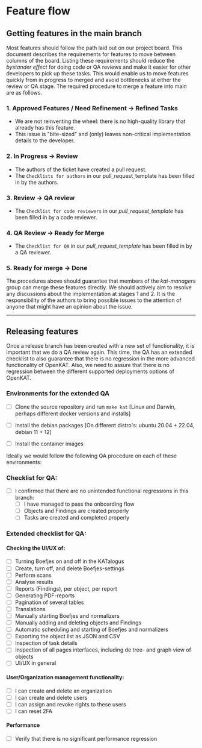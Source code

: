 # Feature flow

## Getting features in the main branch
Most features should follow the path laid out on our project board. This document describes the requirements for features to move between columns of the board.
Listing these requirements should reduce the _bystander effect_ for doing code or QA reviews and make it easier for other developers to pick up these tasks.
This would enable us to move features quickly from in progress to merged and avoid bottlenecks at either the review or QA stage.
The required procedure to merge a feature into main are as follows.

### 1. Approved Features / Need Refinement &rarr; Refined Tasks
- We are not reinventing the wheel: there is no high-quality library that already has this feature.
- This issue is "bite-sized" and (only) leaves non-critical implementation details to the developer.


### 2. In Progress &rarr;  Review

- The authors of the ticket have created a pull request.
- The `Checklists for authors` in our pull_request_template has been filled in by the authors.

### 3. Review &rarr;  QA review

- The `Checklist for code reviewers` in our _pull_request_template_ has been filled in by a code reviewer.

### 4. QA Review &rarr; Ready for Merge

- The `Checklist for QA` in our _pull_request_template_ has been filled in by a QA reviewer.

### 5. Ready for merge &rarr; Done

The procedures above should guarantee that members of the _kat-managers_ group can merge these features directly.
We should actively aim to resolve any discussions about the implementation at stages 1 and 2.
It is the responsibility of the authors to bring possible issues to the attention of anyone that might have an opinion about the issue.

---

## Releasing features

Once a release branch has been created with a new set of functionality, it is important that we do a QA review again.
This time, the QA has an extended checklist to also guarantee that there is no regression in the more advanced functionality of OpenKAT.
Also, we need to assure that there is no regression between the different supported deployments options of OpenKAT.


### Environments for the extended QA

- [ ] Clone the source repository and run `make kat` [Linux and Darwin, perhaps different docker versions and installs]
- [ ] Install the debian packages [On different distro's: ubuntu 20.04 + 22.04, debian 11 + 12]
- [ ] Install the container images


Ideally we would follow the following QA procedure on each of these environments:

### Checklist for QA:
- [ ] I confirmed that there are no unintended functional regressions in this branch:
  - [ ] I have managed to pass the onboarding flow
  - [ ] Objects and Findings are created properly
  - [ ] Tasks are created and completed properly

### Extended checklist for QA:

#### Checking the UI/UX of:
  - [ ] Turning Boefjes on and off  in the KATalogus
  - [ ] Create, turn off, and delete Boefjes-settings
  - [ ] Perform scans
  - [ ] Analyse results
  - [ ] Reports (Findings), per object, per report
  - [ ] Generating PDF-reports
  - [ ] Pagination of several tables
  - [ ] Translations
  - [ ] Manually starting Boefjes and normalizers
  - [ ] Manually adding and deleting objects and Findings
  - [ ] Automatic scheduling and starting of Boefjes and normalizers
  - [ ] Exporting the object list as JSON and CSV
  - [ ] Inspection of task details
  - [ ] Inspection of all pages interfaces, including de tree- and graph view of objects
  - [ ] UI/UX in general

#### User/Organization management functionality:
  - [ ] I can create and delete an organization
  - [ ] I can create and delete users
  - [ ] I can assign and revoke rights to these users
  - [ ] I can reset 2FA

#### Performance
- [ ] Verify that there is no significant performance regression
